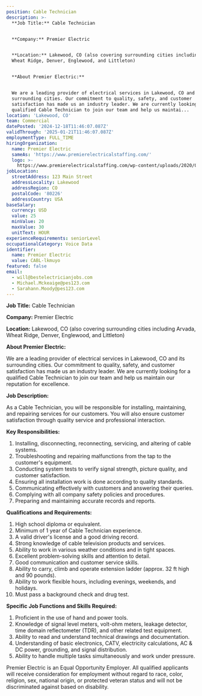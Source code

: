 ```yaml
---
position: Cable Technician
description: >-
  **Job Title:** Cable Technician


  **Company:** Premier Electric


  **Location:** Lakewood, CO (also covering surrounding cities including Arvada,
  Wheat Ridge, Denver, Englewood, and Littleton)


  **About Premier Electric:**


  We are a leading provider of electrical services in Lakewood, CO and its
  surrounding cities. Our commitment to quality, safety, and customer
  satisfaction has made us an industry leader. We are currently looking for a
  qualified Cable Technician to join our team and help us maintai...
location: 'Lakewood, CO'
team: Commercial
datePosted: '2024-12-18T11:46:07.087Z'
validThrough: '2025-01-21T11:46:07.087Z'
employmentType: FULL_TIME
hiringOrganization:
  name: Premier Electric
  sameAs: 'https://www.premierelectricalstaffing.com/'
  logo: >-
    https://www.premierelectricalstaffing.com/wp-content/uploads/2020/05/Premier-Electrical-Staffing-logo.png
jobLocation:
  streetAddress: 123 Main Street
  addressLocality: Lakewood
  addressRegion: CO
  postalCode: '80226'
  addressCountry: USA
baseSalary:
  currency: USD
  value: 25
  minValue: 20
  maxValue: 30
  unitText: HOUR
experienceRequirements: seniorLevel
occupationalCategory: Voice Data
identifier:
  name: Premier Electric
  value: CABL-lkmuyo
featured: false
email:
  - will@bestelectricianjobs.com
  - Michael.Mckeaige@pes123.com
  - Sarahann.Moody@pes123.com
---
```




**Job Title:** Cable Technician

**Company:** Premier Electric

**Location:** Lakewood, CO (also covering surrounding cities including Arvada, Wheat Ridge, Denver, Englewood, and Littleton)

**About Premier Electric:**

We are a leading provider of electrical services in Lakewood, CO and its surrounding cities. Our commitment to quality, safety, and customer satisfaction has made us an industry leader. We are currently looking for a qualified Cable Technician to join our team and help us maintain our reputation for excellence.

**Job Description:**

As a Cable Technician, you will be responsible for installing, maintaining, and repairing services for our customers. You will also ensure customer satisfaction through quality service and professional interaction.

**Key Responsibilities:**

1. Installing, disconnecting, reconnecting, servicing, and altering of cable systems.
2. Troubleshooting and repairing malfunctions from the tap to the customer's equipment.
3. Conducting system tests to verify signal strength, picture quality, and customer satisfaction.
4. Ensuring all installation work is done according to quality standards.
5. Communicating effectively with customers and answering their queries.
6. Complying with all company safety policies and procedures.
7. Preparing and maintaining accurate records and reports.

**Qualifications and Requirements:**

1. High school diploma or equivalent.
2. Minimum of 1 year of Cable Technician experience.
3. A valid driver's license and a good driving record.
4. Strong knowledge of cable television products and services.
5. Ability to work in various weather conditions and in tight spaces.
6. Excellent problem-solving skills and attention to detail.
7. Good communication and customer service skills.
8. Ability to carry, climb and operate extension ladder (approx. 32 ft high and 90 pounds).
9. Ability to work flexible hours, including evenings, weekends, and holidays.
10. Must pass a background check and drug test.

**Specific Job Functions and Skills Required:**

1. Proficient in the use of hand and power tools.
2. Knowledge of signal level meters, volt-ohm meters, leakage detector, time domain reflectometer (TDR), and other related test equipment.
3. Ability to read and understand technical drawings and documentation.
4. Understanding of basic electronics, CATV, electricity calculations, AC & DC power, grounding, and signal distribution.
5. Ability to handle multiple tasks simultaneously and work under pressure.

Premier Electric is an Equal Opportunity Employer. All qualified applicants will receive consideration for employment without regard to race, color, religion, sex, national origin, or protected veteran status and will not be discriminated against based on disability.
